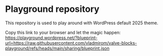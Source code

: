 # Playground repository

This repository is used to play around with WordPress default 2025 theme.

Copy this link to your browser and let the magic happen: https://playground.wordpress.net/?blueprint-url=https://raw.githubusercontent.com/vladmirom/valve-blocks-playground/refs/heads/main/sharing/blueprint.json